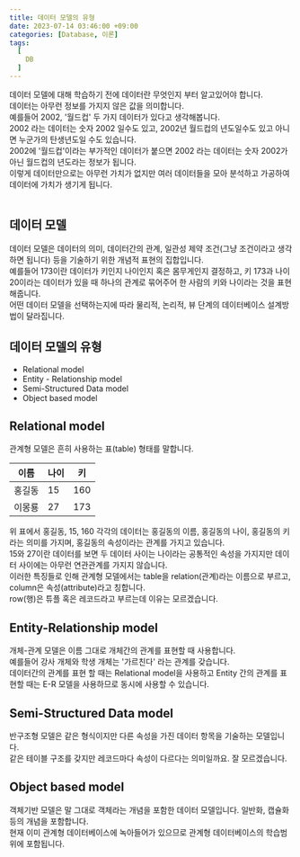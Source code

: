 ```yaml
---
title: 데이터 모델의 유형
date: 2023-07-14 03:46:00 +09:00
categories: [Database, 이론]
tags:
  [
    DB
  ]
---
```

 데이터 모델에 대해 학습하기 전에 데이터란 무엇인지 부터 알고있어야 합니다.<br>
데이터는 아무런 정보를 가지지 않은 값을 의미합니다.<br>
예를들어 2002, '월드컵' 두 가지 데이터가 있다고 생각해봅니다.<br>
2002 라는 데이터는 숫자 2002 일수도 있고, 2002년 월드컵의 년도일수도 있고 아니면 누군가의 탄생년도일 수도 있습니다.<br>
2002에 '월드컵'이라는 부가적인 데이터가 붙으면 2002 라는 데이터는 숫자 2002가 아닌 월드컵의 년도라는 정보가 됩니다.<br>
이렇게 데이터만으로는 아무런 가치가 없지만 여러 데이터들을 모아 분석하고 가공하여 데이터에 가치가 생기게 됩니다.<br>
<br>
## 데이터 모델
 데이터 모델은 데이터의 의미, 데이터간의 관계, 일관성 제약 조건(그냥 조건이라고 생각하면 됩니다) 등을 기술하기 위한 개념적 표현의 집합입니다.<br>
예를들어 173이란 데이터가 키인지 나이인지 혹은 몸무게인지 결정하고, 키 173과 나이 20이라는 데이터가 있을 때 하나의 관계로 묶어주어 한 사람의 키와 나이라는 것을 표현해줍니다.<br>
 어떤 데이터 모델을 선택하는지에 따라 물리적, 논리적, 뷰 단계의 데이터베이스 설계방법이 달라집니다.<br>

## 데이터 모델의 유형
- Relational model
- Entity - Relationship model
- Semi-Structured Data model
- Object based model

## Relational model
 관계형 모델은 흔히 사용하는 표(table) 형태를 말합니다.<br>

|이름|나이|키|
|---|---|---|
|홍길동|15|160|
|이몽룡|27|173|

위 표에서 홍길동, 15, 160 각각의 데이터는 홍길동의 이름, 홍길동의 나이, 홍길동의 키 라는 의미를 가지며, 홍길동의 속성이라는 관계를 가지고 있습니다.<br>
15와 27이란 데이터를 보면 두 데이터 사이는 나이라는 공통적인 속성을 가지지만 데이터 사이에는 아무런 연관관계를 가지지 않습니다.<br>
이러한 특징들로 인해 관계형 모델에서는 table을 relation(관계)라는 이름으로 부르고, column은 속성(attribute)라고 칭합니다.<br>
row(행)은 튜플 혹은 레코드라고 부르는데 이유는 모르겠습니다.<br>

## Entity-Relationship model
 개체-관계 모델은 이름 그대로 개체간의 관계를 표현할 때 사용합니다.<br>
예를들어 강사 개체와 학생 개체는 '가르친다' 라는 관계를 갖습니다.<br>
데이터간의 관계를 표현 할 때는 Relational model을 사용하고 Entity 간의 관계를 표현할 때는 E-R 모델을 사용하므로 동시에 사용할 수 있습니다.<br>

## Semi-Structured Data model
 반구조형 모델은 같은 형식이지만 다른 속성을 가진 데이터 항목을 기술하는 모델입니다.<br>
같은 테이블 구조를 갖지만 레코드마다 속성이 다르다는 의미일까요. 잘 모르겠습니다.<br>
## Object based model
 객체기반 모델은 말 그대로 객체라는 개념을 포함한 데이터 모델입니다. 일반화, 캡슐화 등의 개념을 포함합니다.<br>
현재 이미 관계형 데이터베이스에 녹아들어가 있으므로 관계형 데이터베이스의 학습범위에 포함됩니다.<br>
